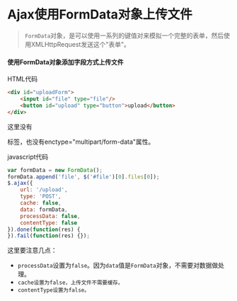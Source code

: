 # Ajax使用FormData对象上传文件

> `FormData`对象，是可以使用一系列的键值对来模拟一个完整的表单，然后使用XMLHttpRequest发送这个"表单"。


#### 使用FormData对象添加字段方式上传文件

HTML代码
``` html
<div id="uploadForm">
    <input id="file" type="file"/>
    <button id="upload" type="button">upload</button>
</div>
```
这里没有<form>标签，也没有enctype="multipart/form-data"属性。

javascript代码
``` javascript
var formData = new FormData();
formData.append('file', $('#file')[0].files[0]);
$.ajax({
    url: '/upload',
    type: 'POST',
    cache: false,
    data: formData,
    processData: false,
    contentType: false
}).done(function(res) {
}).fail(function(res) {});
```

这里要注意几点：

 - `processData`设置为`false`。因为`data`值是`FormData`对象，不需要对数据做处理。
 - `cache设置为false，上传文件不需要缓存。`
 - `contentType设置为false。`


